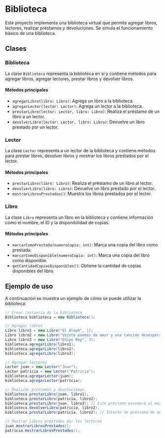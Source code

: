 # Biblioteca

Este proyecto implementa una biblioteca virtual que permite agregar libros, lectores, realizar préstamos y devoluciones. Se simula el funcionamiento básico de una biblioteca.

## Clases

### Biblioteca

La clase `Biblioteca` representa la biblioteca en sí y contiene métodos para agregar libros, agregar lectores, prestar libros y devolver libros.

#### Métodos principales

- `agregarLibro(libro: Libro)`: Agrega un libro a la biblioteca.
- `agregarLector(lector: Lector)`: Agrega un lector a la biblioteca.
- `prestarLibro(lector: Lector, libro: Libro)`: Realiza el préstamo de un libro a un lector.
- `devolverLibro(lector: Lector, libro: Libro)`: Devuelve un libro prestado por un lector.

### Lector

La clase `Lector` representa a un lector de la biblioteca y contiene métodos para prestar libros, devolver libros y mostrar los libros prestados por el lector.

#### Métodos principales

- `prestarLibro(libro: Libro)`: Realiza el préstamo de un libro al lector.
- `devolverLibro(libro: Libro)`: Devuelve un libro prestado por el lector.
- `mostrarLibrosPrestados()`: Muestra los libros prestados por el lector.

### Libro

La clase `Libro` representa un libro en la biblioteca y contiene información como el nombre, el ID y la disponibilidad de copias.

#### Métodos principales

- `marcarComoPrestada(numeroCopia: int)`: Marca una copia del libro como prestada.
- `marcarComoDisponible(numeroCopia: int)`: Marca una copia del libro como disponible.
- `getCantidadCopiasDisponibles()`: Obtiene la cantidad de copias disponibles del libro.

## Ejemplo de uso

A continuación se muestra un ejemplo de cómo se puede utilizar la biblioteca:

```java
// Crear instancia de la biblioteca
Biblioteca biblioteca = new Biblioteca();

// Agregar libros
Libro libro1 = new Libro("El Aleph", 1);
Libro libro2 = new Libro("Veinte poemas de amor y una canción desesperada", 2);
Libro libro3 = new Libro("Edipo Rey", 3);
biblioteca.agregarLibro(libro1);
biblioteca.agregarLibro(libro2);
biblioteca.agregarLibro(libro3);

// Agregar lectores
Lector juan = new Lector("Juan");
Lector patricia = new Lector("Patricia");
biblioteca.agregarLector(juan);
biblioteca.agregarLector(patricia);

// Realizar préstamos y devoluciones
biblioteca.prestarLibro(juan, libro1);
biblioteca.prestarLibro(patricia, libro2);
biblioteca.prestarLibro(juan, libro3); // Este préstamo excederá el máximo de libros permitidos
biblioteca.devolverLibro(patricia, libro2);
biblioteca.prestarLibro(patricia, libro2); // Intento de préstamo de un libro sin copias disponibles

// Mostrar libros prestados por los lectores
juan.mostrarLibrosPrestados();
patricia.mostrarLibrosPrestados();
